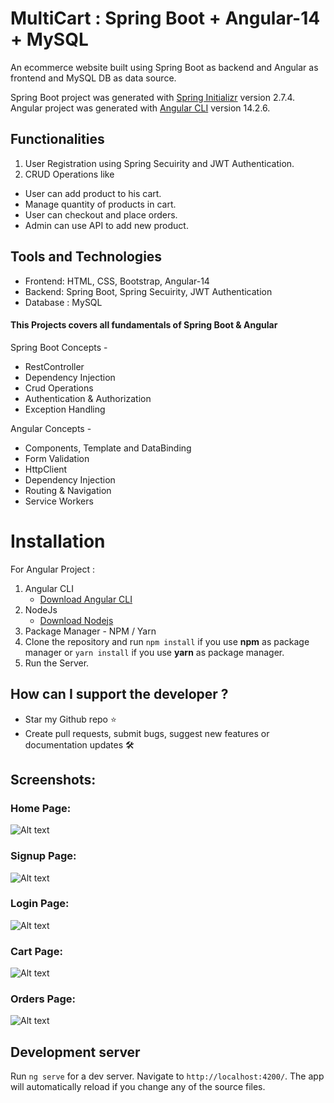 # MultiCart : Spring Boot + Angular-14 + MySQL
An ecommerce website built using Spring Boot as backend and Angular as frontend and MySQL DB as data source.

Spring Boot project was generated with [Spring Initializr](https://start.spring.io/) version 2.7.4.
Angular project was generated with [Angular CLI](https://github.com/angular/angular-cli) version 14.2.6.

## Functionalities

1.  User Registration using Spring Secuirity and JWT Authentication.
2.  CRUD Operations like

- User can add product to his cart.
- Manage quantity of products in cart.
- User can checkout and place orders.
- Admin can use API to add new product.


## Tools and Technologies

- Frontend: HTML, CSS, Bootstrap, Angular-14
- Backend: Spring Boot, Spring Secuirity, JWT Authentication
- Database : MySQL

#### This Projects covers all fundamentals of Spring Boot & Angular

Spring Boot Concepts -
- RestController
- Dependency Injection
- Crud Operations
- Authentication & Authorization
- Exception Handling

Angular Concepts - 
- Components, Template and DataBinding
- Form Validation
- HttpClient
- Dependency Injection
- Routing & Navigation
- Service Workers

# Installation

For Angular Project : 

1.  Angular CLI
    - [Download Angular CLI](https://cli.angular.io/)
2.  NodeJs
    - [Download Nodejs](https://nodejs.org/en/download/)
3.  Package Manager - NPM / Yarn
4.  Clone the repository and run `npm install` if you use **npm** as package manager or `yarn install` if you use **yarn** as package manager.
5. Run the Server.

## How can I support the developer ?

- Star my Github repo ⭐
- Create pull requests, submit bugs, suggest new features or documentation updates 🛠

## Screenshots:

### Home Page:

![Alt text](https://github.com/aman4411/multicart/blob/master/Screenshots/home.PNG "Home Page")

### Signup Page:

![Alt text](https://github.com/aman4411/multicart/blob/master/Screenshots/signup.PNG "Signup Page")

### Login Page:

![Alt text](https://github.com/aman4411/multicart/blob/master/Screenshots/login.PNG "Login Page")

### Cart Page:

![Alt text](https://github.com/aman4411/multicart/blob/master/Screenshots/cart.PNG "Cart Page")

### Orders Page:

![Alt text](https://github.com/aman4411/multicart/blob/master/Screenshots/login.PNG "Orders Page")

## Development server

Run `ng serve` for a dev server. Navigate to `http://localhost:4200/`. The app will automatically reload if you change any of the source files.
